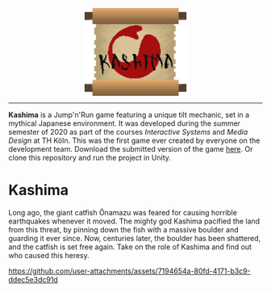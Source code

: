 <p align="center">
  <img src="Kashima-Scroll-Logo.png" alt="drawing" align="center" width="40%"/>
</p>

___

**Kashima** is a Jump'n'Run game featuring a unique tilt mechanic, set in a mythical Japanese environment. It was developed during the summer semester of 2020 as part of the courses _Interactive Systems_ and _Media Design_ at TH Köln. This was the first game ever created by everyone on the development team. Download the submitted version of the game [here](https://github.com/Knerten0815/Jump-n-Tilt/releases/latest). Or clone this repository and run the project in Unity.  

# Kashima
Long ago, the giant catfish Ōnamazu was feared for causing horrible earthquakes whenever it moved. The mighty god Kashima pacified the land from this threat, by pinning down the fish with a massive boulder and guarding it ever since. Now, centuries later, the boulder has been shattered, and the catfish is set free again. Take on the role of Kashima and find out who caused this heresy.

https://github.com/user-attachments/assets/7194654a-80fd-4171-b3c9-ddec5e3dc91d

